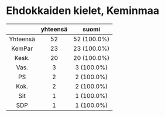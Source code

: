 # Ehdokkaiden kielet, Keminmaa

| |yhteensä|suomi|
|:---:|:---:|:---:|
|Yhteensä|52|52 (100.0%)|
|KemPar|23|23 (100.0%)|
|Kesk.|20|20 (100.0%)|
|Vas.|3|3 (100.0%)|
|PS|2|2 (100.0%)|
|Kok.|2|2 (100.0%)|
|Sit|1|1 (100.0%)|
|SDP|1|1 (100.0%)|

